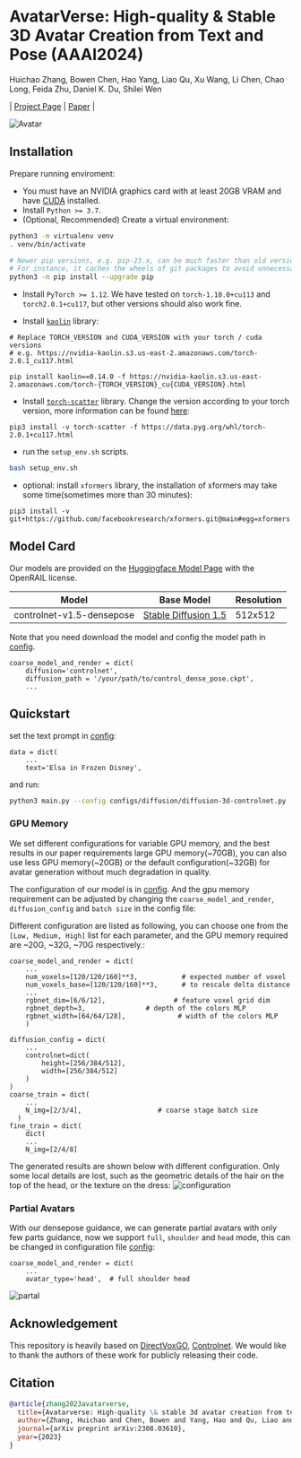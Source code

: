 # AvatarVerse: High-quality & Stable 3D Avatar Creation from Text and Pose (AAAI2024)
Huichao Zhang, Bowen Chen, Hao Yang, Liao Qu, Xu Wang, Li Chen, Chao Long, Feida Zhu, Daniel K. Du, Shilei Wen

| [Project Page](https://avatarverse3d.github.io/) | [Paper](https://arxiv.org/abs/2308.03610) |

![Avatar](./figs/avatarverse.gif)


## Installation
Prepare running enviroment:
- You must have an NVIDIA graphics card with at least 20GB VRAM and have [CUDA](https://developer.nvidia.com/cuda-downloads) installed.
- Install `Python >= 3.7`.
- (Optional, Recommended) Create a virtual environment:

```sh
python3 -m virtualenv venv
. venv/bin/activate

# Newer pip versions, e.g. pip-23.x, can be much faster than old versions, e.g. pip-20.x.
# For instance, it caches the wheels of git packages to avoid unnecessarily rebuilding them later.
python3 -m pip install --upgrade pip
```

- Install `PyTorch >= 1.12`. We have tested on `torch-1.10.0+cu113` and `torch2.0.1+cu117`, but other versions should also work fine.

- Install [`kaolin`](https://github.com/NVIDIAGameWorks/kaolin) library:
```
# Replace TORCH_VERSION and CUDA_VERSION with your torch / cuda versions
# e.g. https://nvidia-kaolin.s3.us-east-2.amazonaws.com/torch-2.0.1_cu117.html

pip install kaolin==0.14.0 -f https://nvidia-kaolin.s3.us-east-2.amazonaws.com/torch-{TORCH_VERSION}_cu{CUDA_VERSION}.html
```

- Install [`torch-scatter`](https://github.com/rusty1s/pytorch_scatter) library. Change the version according to your torch version, more information can be found [here](https://github.com/rusty1s/pytorch_scatter):
```
pip3 install -v torch-scatter -f https://data.pyg.org/whl/torch-2.0.1+cu117.html
```
- run the `setup_env.sh` scripts.
```sh
bash setup_env.sh
```

- optional: install `xformers` library, the installation of xformers may take some time(sometimes more than 30 minutes):
```
pip3 install -v git+https://github.com/facebookresearch/xformers.git@main#egg=xformers
```


## Model Card
Our models are provided on the [Huggingface Model Page](https://huggingface.co/liqingzju/AvatarVerse/) with the OpenRAIL license.

| Model      | Base Model | Resolution |
| ----------- | ----------- | ----------- |
| controlnet-v1.5-densepose        | [Stable Diffusion 1.5](https://huggingface.co/runwayml/stable-diffusion-v1-5)             | 512x512 |

Note that you need download the model and config the model path in [config](./configs/diffusion/diffusion-3d-controlnet.py).
```
coarse_model_and_render = dict(
    diffusion='controlnet',  
    diffusion_path = '/your/path/to/control_dense_pose.ckpt',
    ...
```


## Quickstart
set the text prompt in [config](./configs/diffusion/diffusion-3d-controlnet.py):
```
data = dict(
    ...
    text='Elsa in Frozen Disney',  
```
and run:
``` bash
python3 main.py --config configs/diffusion/diffusion-3d-controlnet.py --render_test --export_mesh --i_print=100 --i_weights=500 --mixed_precision fp16
```
### GPU Memory
We set different configurations for variable GPU memory, and the best results in our paper requirements large GPU memory(~70GB), you can also use less GPU memory(~20GB)  or the default configuration(~32GB) for avatar generation without much degradation in quality.

The configuration of our model is in [config](./configs/diffusion/diffusion-3d-controlnet.py). And the gpu memory requirement can be adjusted by changing the `coarse_model_and_render`, `diffusion_config` and `batch size` in the config file:

Different configuration are listed as following, you can choose one from the `[Low, Medium, High]` list for each parameter, and the GPU memory required are ~20G, ~32G, ~70G respectively.:

```
coarse_model_and_render = dict(
    ...
    num_voxels=[120/120/160]**3,           # expected number of voxel
    num_voxels_base=[120/120/160]**3,      # to rescale delta distance
    ...
    rgbnet_dim=[6/6/12],                 # feature voxel grid dim
    rgbnet_depth=3,               # depth of the colors MLP 
    rgbnet_width=[64/64/128],             # width of the colors MLP
    )

diffusion_config = dict(
    ...
    controlnet=dict(
        height=[256/384/512],
        width=[256/384/512]
    )
)
coarse_train = dict(
    ...
    N_img=[2/3/4],                   # coarse stage batch size 
  )
fine_train = dict(
    dict(
    ...
    N_img=[2/4/8]
```

The generated results are shown below with different configuration. Only some local details are lost, such as the geometric details of the hair on the top of the head, or the texture on the dress:
![configuration](figs/gpu_config.gif)

### Partial Avatars
With our densepose guidance, we can generate partial avatars with only few parts guidance, now we support `full`, `shoulder` and `head` mode, this can be changed in configuration file [config](configs/diffusion/diffusion-3d-controlnet.py):
```
coarse_model_and_render = dict(
    ...
    avatar_type='head',  # full shoulder head
```
![partal](figs/partial.gif)

## Acknowledgement
This repository is heavily based on [DirectVoxGO](https://github.com/sunset1995/DirectVoxGO), [Controlnet](https://github.com/lllyasviel/ControlNet-v1-1-nightly). We would like to thank the authors of these work for publicly releasing their code.

## Citation
``` bibtex
@article{zhang2023avatarverse,
  title={Avatarverse: High-quality \& stable 3d avatar creation from text and pose},
  author={Zhang, Huichao and Chen, Bowen and Yang, Hao and Qu, Liao and Wang, Xu and Chen, Li and Long, Chao and Zhu, Feida and Du, Kang and Zheng, Min},
  journal={arXiv preprint arXiv:2308.03610},
  year={2023}
}
```
